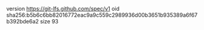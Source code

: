 version https://git-lfs.github.com/spec/v1
oid sha256:b5b6c6bb82016772eac9a9c559c2989936d00b3651b935389a6f67b392bde6a2
size 93
